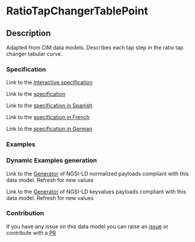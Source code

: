 # RatioTapChangerTablePoint

## Description 

Adapted from CIM data models. Describes each tap step in the ratio tap changer tabular curve.
### Specification

Link to the [interactive specification](https://swagger.lab.fiware.org/?url=https://smart-data-models.github.io/dataModel.EnergyCIM/RatioTapChangerTablePoint/swagger.yaml)

Link to the [specification](https://smart-data-models.github.io/dataModel.EnergyCIM/RatioTapChangerTablePoint/doc/spec.md)

Link to the [specification in Spanish](https://smart-data-models.github.io/dataModel.EnergyCIM/RatioTapChangerTablePoint/doc/spec_ES.md)

Link to the [specification in French](https://smart-data-models.github.io/dataModel.EnergyCIM/RatioTapChangerTablePoint/doc/spec_FR.md)

Link to the [specification in German](https://smart-data-models.github.io/dataModel.EnergyCIM/RatioTapChangerTablePoint/doc/spec_DE.md)
### Examples
### Dynamic Examples generation

Link to the [Generator](https://smartdatamodels.org/extra/ngsi-ld_generator_v0.92.php?schemaUrl=https://raw.githubusercontent.com/smart-data-models/dataModel.EnergyCIM/master/RatioTapChangerTablePoint/schema.json&email=info@smartdatamodels.org) of NGSI-LD normalized payloads compliant with this data model. Refresh for new values

Link to the [Generator](https://smartdatamodels.org/extra/ngsi-ld_generator_keyvalues_v0.92.php?schemaUrl=https://raw.githubusercontent.com/smart-data-models/dataModel.EnergyCIM/master/RatioTapChangerTablePoint/schema.json&email=info@smartdatamodels.org) of NGSI-LD keyvalues payloads compliant with this data model. Refresh for new values
### Contribution

 If you have any issue on this data model you can raise an [issue](https://github.com/smart-data-models/dataModel.EnergyCIM/issues)  or contribute with a [PR](https://github.com/smart-data-models/dataModel.EnergyCIM/pulls)